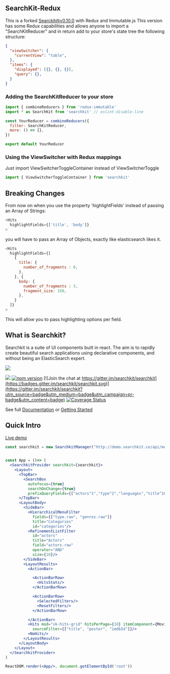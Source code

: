 ## SearchKit-Redux
This is a forked Searckit@v0.10.0 with Redux and Immutable.js
This version has some Redux capabilities and allows anyone to import a "SearchKitReducer" and in return add to your store's state tree the following structure:
```json
{
  "viewSwitcher": {
    "currentView": "table",
  },
  "items": {
    "displayed": [{}, {}, {}],
    "query": {},
  }
}
```

### Adding the SearchKitReducer to your store
```javascript
import { combineReducers } from 'redux-immutable'
import * as SearchKit from 'searchkit' // eslint-disable-line

const YourReducer = combineReducers({
  filter: SearchKitReducer,
  more: () => {},
})

export default YourReducer

```

### Using the ViewSwitcher with Redux mappings
Just import ViewSwitcherToggleContainer instead of ViewSwitcherToggle

```javascript
import { ViewSwitcherToggleContainer } from 'searchkit'
```

## Breaking Changes
From now on when you use the property 'highlightFields'
instead of passing an Array of Strings:

```javascript
<Hits            
  highlightFields={['title', 'body']}
>
```

you will have to pass an Array of Objects, exactly like elasticsearch likes it.

```javascript
<Hits            
  highlightFields={[
    {
      title: {
        number_of_fragments : 0,
      },
    }, {
      body: { 
        number_of_fragments : 3,
        fragment_size: 150,
      },
    }
  ]}
>
```

This will allow you to pass highlighting options per field.

## What is Searchkit?
Searchkit is a suite of UI components built in react. The aim is to rapidly create beautiful search applications using declarative components, and without being an ElasticSearch expert.

<img src="./docs/assets/codepreview.png"/>

[<img src="https://circleci.com/gh/searchkit/searchkit.png?style=shield"/>](https://circleci.com/gh/searchkit/searchkit)
[![npm version](https://badge.fury.io/js/searchkit.svg)](https://badge.fury.io/js/searchkit)
[![Join the chat at https://gitter.im/searchkit/searchkit](https://badges.gitter.im/searchkit/searchkit.svg)](https://gitter.im/searchkit/searchkit?utm_source=badge&utm_medium=badge&utm_campaign=pr-badge&utm_content=badge)
[![Coverage Status](https://coveralls.io/repos/searchkit/searchkit/badge.svg?branch=develop&service=github)](https://coveralls.io/github/searchkit/searchkit?branch=develop)

See full [Documentation](http://docs.searchkit.co/stable) or [Getting Started](http://docs.searchkit.co/stable/docs/setup/project-setup.html)

## Quick Intro
[Live demo](http://demo.searchkit.co)

```jsx
const searchkit = new SearchkitManager("http://demo.searchkit.co/api/movies/")


const App = ()=> (
  <SearchkitProvider searchkit={searchkit}>
    <Layout>
      <TopBar>
        <SearchBox
          autofocus={true}
          searchOnChange={true}
          prefixQueryFields={["actors^1","type^2","languages","title^10"]}/>
      </TopBar>
      <LayoutBody>
        <SideBar>
          <HierarchicalMenuFilter
            fields={["type.raw", "genres.raw"]}
            title="Categories"
            id="categories"/>
          <RefinementListFilter
            id="actors"
            title="Actors"
            field="actors.raw"
            operator="AND"
            size={10}/>
        </SideBar>
        <LayoutResults>
          <ActionBar>

            <ActionBarRow>
              <HitsStats/>
            </ActionBarRow>

            <ActionBarRow>
              <SelectedFilters/>
              <ResetFilters/>
            </ActionBarRow>

          </ActionBar>
          <Hits mod="sk-hits-grid" hitsPerPage={10} itemComponent={MovieHitsGridItem}
            sourceFilter={["title", "poster", "imdbId"]}/>
          <NoHits/>
        </LayoutResults>
      </LayoutBody>
    </Layout>
  </SearchkitProvider>
)

ReactDOM.render(<App/>, document.getElementById('root'))


```
